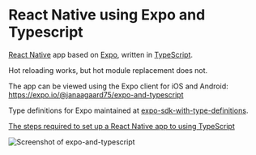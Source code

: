 # React Native using Expo and Typescript

[React Native](https://facebook.github.io/react-native/) app based on [Expo](https://expo.io), written in [TypeScript](http://www.typescriptlang.org).

Hot reloading works, but hot module replacement does not.

The app can be viewed using the Expo client for iOS and Android: <https://expo.io/@janaagaard75/expo-and-typescript>

Type definitions for Expo maintained at [expo-sdk-with-type-definitions](https://github.com/janaagaard75/expo-sdk-with-type-definitions).

[The steps required to set up a React Native app to using TypeScript](https://github.com/janaagaard75/expo-and-typescript/wiki)

![Screenshot of expo-and-typescript](https://github.com/janaagaard75/expo-and-typescript/raw/master/screenshot.png)
